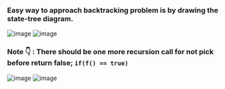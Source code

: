 ### Easy way to approach backtracking problem is by drawing the state-tree diagram.

![image](https://user-images.githubusercontent.com/17683048/148861680-42fc6a99-7bd5-42f8-9467-331fae8239b5.png)
![image](https://user-images.githubusercontent.com/17683048/148861707-9357c700-5c72-4ee3-8671-e8ed54f10648.png)

### Note 👇 : There should be one more recursion call for not pick before return false; `if(f() == true)`

![image](https://user-images.githubusercontent.com/17683048/148861736-4b0af3b7-d1fe-4c6f-9a83-e663641ff401.png)
![image](https://user-images.githubusercontent.com/17683048/148861759-adecddf1-ac43-47af-9012-848ed1588f29.png)



